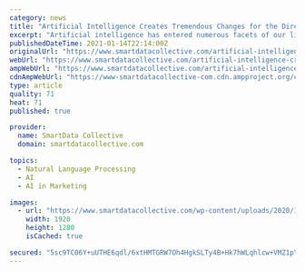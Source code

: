 ```yaml
---
category: news
title: "Artificial Intelligence Creates Tremendous Changes for the Direction of Marketing"
excerpt: "Artificial intelligence has entered numerous facets of our lives. Here’s how it is revolutionizing the business world by changing the marketing landscape."
publishedDateTime: 2021-01-14T22:14:00Z
originalUrl: "https://www.smartdatacollective.com/artificial-intelligence-creates-changes-for-direction-of-marketing/"
webUrl: "https://www.smartdatacollective.com/artificial-intelligence-creates-changes-for-direction-of-marketing/"
ampWebUrl: "https://www.smartdatacollective.com/artificial-intelligence-creates-changes-for-direction-of-marketing/amp/"
cdnAmpWebUrl: "https://www-smartdatacollective-com.cdn.ampproject.org/c/s/www.smartdatacollective.com/artificial-intelligence-creates-changes-for-direction-of-marketing/amp/"
type: article
quality: 71
heat: 71
published: true

provider:
  name: SmartData Collective
  domain: smartdatacollective.com

topics:
  - Natural Language Processing
  - AI
  - AI in Marketing

images:
  - url: "https://www.smartdatacollective.com/wp-content/uploads/2020/12/How-Artificial-Intelligence-is-Transforming-Business-Marketing.jpg"
    width: 1920
    height: 1280
    isCached: true

secured: "5sc9TC06Y+uUTHE6qdl/6xtHMTGRW7Oh4HgkSLTy4B+Hk7hWLqhlcw+VMZ1pYr2vRVrkRQm6YOoVvhHbVeR4lm0g6BuxqpwANN+2zYQ/qfiwIrErVWrjtAmxG8RY66lE4ccjZNm68ZtmtF9g1FRXHayxzjiHYwBWZRM/BpHj8msuM7cFJth/zasE2F+FuuES0n721TnKp2y1GgUNSD2/UYwoLQA43OUFPNiGOHrCcDpaMVF7f8RQoVBsw9Iw2EIxLQtumh+yY+cpomDJZ8ArZYtz7tePDUfEh9W9XiVc8wrpmGb+tkc81Xwjbc95YSS7JPiMEl6BFX3irYstEEXC85pRt38jYvdwYdlXtz7oqy4=;woofN/jY7FbX2y75l7/A9A=="
---
```



